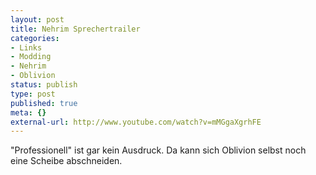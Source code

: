 ```yaml
---
layout: post
title: Nehrim Sprechertrailer
categories:
- Links
- Modding
- Nehrim
- Oblivion
status: publish
type: post
published: true
meta: {}
external-url: http://www.youtube.com/watch?v=mMGgaXgrhFE
---
```

"Professionell" ist gar kein Ausdruck. Da kann sich Oblivion selbst noch eine Scheibe abschneiden.
